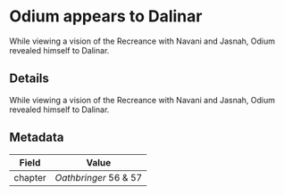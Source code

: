 # Odium appears to Dalinar
While viewing a vision of the Recreance with Navani and Jasnah, Odium revealed himself to Dalinar.

## Details
While viewing a vision of the Recreance with Navani and Jasnah, Odium revealed himself to Dalinar.

## Metadata
| Field | Value |
| ----- | ----- |
| chapter | *Oathbringer* 56 & 57 |
